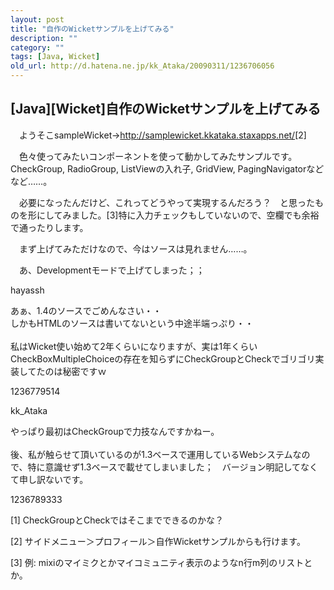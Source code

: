```yaml
---
layout: post
title: "自作のWicketサンプルを上げてみる"
description: ""
category: ""
tags: [Java, Wicket]
old_url: http://d.hatena.ne.jp/kk_Ataka/20090311/1236706056
---
```


\[Java\]\[Wicket\]自作のWicketサンプルを上げてみる
--------------------------------------------------

　ようそこsampleWicket→<http://samplewicket.kkataka.staxapps.net/>[2]

　色々使ってみたいコンポーネントを使って動かしてみたサンプルです。CheckGroup, RadioGroup, ListViewの入れ子, GridView, PagingNavigatorなどなど……。

　必要になったんだけど、これってどうやって実現するんだろう？　と思ったものを形にしてみました。[3]特に入力チェックもしていないので、空欄でも余裕で通ったりします。

　まず上げてみただけなので、今はソースは見れません……。

　あ、Developmentモードで上げてしまった；；

hayassh

あぁ、1.4のソースでごめんなさい・・<br>しかもHTMLのソースは書いてないという中途半端っぷり・・<br><br>私はWicket使い始めて2年くらいになりますが、実は1年くらいCheckBoxMultipleChoiceの存在を知らずにCheckGroupとCheckでゴリゴリ実装してたのは秘密ですｗ

1236779514

kk\_Ataka

やっぱり最初はCheckGroupで力技なんですかねー。<br><br>後、私が触らせて頂いているのが1.3ベースで運用しているWebシステムなので、特に意識せず1.3ベースで載せてしまいました；　バージョン明記してなくて申し訳ないです。

1236789333

[1] CheckGroupとCheckではそこまでできるのかな？

[2] サイドメニュー＞プロフィール＞自作Wicketサンプルからも行けます。

[3] 例: mixiのマイミクとかマイコミュニティ表示のようなn行m列のリストとか。
